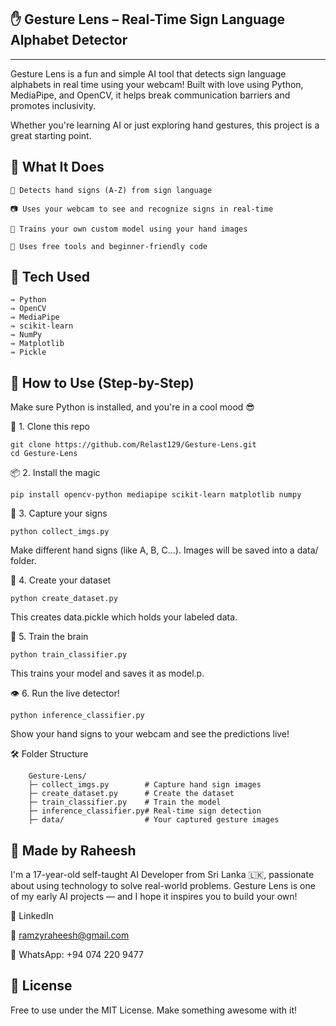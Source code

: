 ✋ Gesture Lens – Real-Time Sign Language Alphabet Detector
-
----
Gesture Lens is a fun and simple AI tool that detects sign language alphabets in real time using your webcam! Built with love using Python, MediaPipe, and OpenCV, it helps break communication barriers and promotes inclusivity.

Whether you're learning AI or just exploring hand gestures, this project is a great starting point.

🧠 What It Does
----
    👋 Detects hand signs (A-Z) from sign language
    
    📷 Uses your webcam to see and recognize signs in real-time
    
    🧠 Trains your own custom model using your hand images
    
    🧰 Uses free tools and beginner-friendly code

🧰 Tech Used
---
    ⇛ Python
    ⇛ OpenCV
    ⇛ MediaPipe
    ⇛ scikit-learn
    ⇛ NumPy
    ⇛ Matplotlib
    ⇛ Pickle

🚀 How to Use (Step-by-Step)
--
Make sure Python is installed, and you're in a cool mood 😎

🔁 1. Clone this repo

    git clone https://github.com/Relast129/Gesture-Lens.git
    cd Gesture-Lens
    
📦 2. Install the magic

    pip install opencv-python mediapipe scikit-learn matplotlib numpy
    
📸 3. Capture your signs

    python collect_imgs.py
Make different hand signs (like A, B, C...).
Images will be saved into a data/ folder.

🧷 4. Create your dataset

    python create_dataset.py
This creates data.pickle which holds your labeled data.

🧠 5. Train the brain

    python train_classifier.py
This trains your model and saves it as model.p.

👁️ 6. Run the live detector!

    python inference_classifier.py
Show your hand signs to your webcam and see the predictions live!

🛠️ Folder Structure
        
        Gesture-Lens/
        ├─ collect_imgs.py        # Capture hand sign images
        ├─ create_dataset.py      # Create the dataset
        ├─ train_classifier.py    # Train the model
        ├─ inference_classifier.py# Real-time sign detection
        ├─ data/                  # Your captured gesture images

👦 Made by Raheesh
--
I'm a 17-year-old self-taught AI Developer from Sri Lanka 🇱🇰, passionate about using technology to solve real-world problems. Gesture Lens is one of my early AI projects — and I hope it inspires you to build your own!

🔗 LinkedIn

📧 ramzyraheesh@gmail.com

📱 WhatsApp: +94 074 220 9477

📜 License
--
Free to use under the MIT License. Make something awesome with it!

